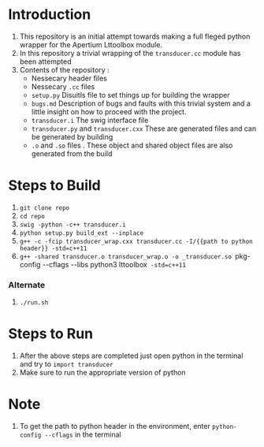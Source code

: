 # Introduction
1. This repository is an initial attempt towards making a full fleged python wrapper for the Apertium Lttoolbox  module.
2. In this repository a trivial wrapping of the `transducer.cc` module has been attempted
3. Contents of the repository :
	* Nessecary header files
	* Nessecary `.cc` files
	* `setup.py` Disuitls file to set things up for building the wrapper
	* `bugs.md` Description of bugs and faults with this trivial system and a little insight on how to proceed with the project.
	* `transducer.i` The swig interface file
	* `transducer.py` and `transducer.cxx` These are generated files and can be generated by building
	* `.o` and `.so` files . These object and shared object files are also generated from the build

# Steps to Build

1. `git clone repo`
2. `cd repo`
3. `swig -python -c++ transducer.i`
4. `python setup.py build_ext --inplace`
5. `g++ -c -fcip transducer_wrap.cxx transducer.cc -I/{{path to python header}} -std=c++11`
6. `g++ -shared transducer.o transducer_wrap.o -o _transducer.so `pkg-config --cflags --libs python3 lttoolbox` -std=c++11`

### Alternate 
1. `./run.sh`



# Steps to Run

1. After the above steps are completed just open python in the terminal and try to `import transducer`
2. Make sure to run the appropriate version of python

# Note

1. To get the  path to python header in the  environment, enter `python-config --cflags` in the terminal

